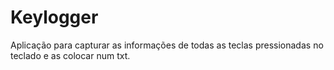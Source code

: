 # Keylogger
Aplicação para capturar as informações de todas as teclas pressionadas no teclado e as colocar num txt.
